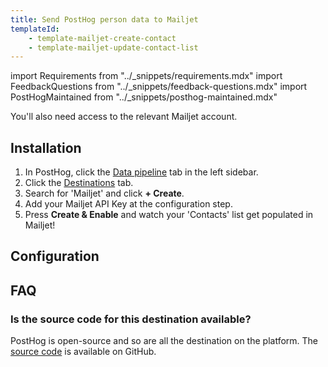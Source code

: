 ```yaml
---
title: Send PostHog person data to Mailjet
templateId:
    - template-mailjet-create-contact
    - template-mailjet-update-contact-list
---
```


import Requirements from "../_snippets/requirements.mdx"
import FeedbackQuestions from "../_snippets/feedback-questions.mdx"
import PostHogMaintained from "../_snippets/posthog-maintained.mdx"

<Requirements />

You'll also need access to the relevant Mailjet account.

## Installation

1. In PostHog, click the [Data pipeline](https://us.posthog.com/pipeline/overview) tab in the left sidebar.
2. Click the [Destinations](https://us.posthog.com/pipeline/destinations?search=mailjet) tab.
3. Search for 'Mailjet' and click **+ Create**.
4. Add your Mailjet API Key at the configuration step.
5. Press **Create & Enable** and watch your 'Contacts' list get populated in Mailjet!

<HideOnCDPIndex>

## Configuration

<TemplateParameters />

## FAQ

### Is the source code for this destination available?

PostHog is open-source and so are all the destination on the platform. The [source code](https://github.com/PostHog/posthog/blob/master/posthog/cdp/templates/mailjet/template_mailjet.py) is available on GitHub.

<PostHogMaintained />

<FeedbackQuestions />

</HideOnCDPIndex>